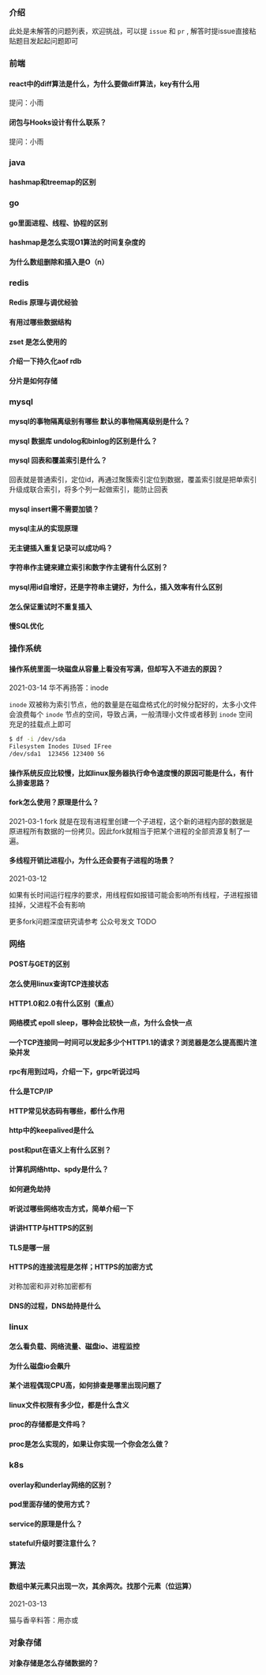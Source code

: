 ### 介绍

此处是未解答的问题列表，欢迎挑战，可以提 `issue` 和 `pr` , 
解答时提issue直接粘贴题目发起起问题即可

### 前端

#### react中的diff算法是什么，为什么要做diff算法，key有什么用

提问：小雨

#### 闭包与Hooks设计有什么联系？

提问：小雨

### java

#### hashmap和treemap的区别

### go

#### go里面进程、线程、协程的区别

#### hashmap是怎么实现O1算法的时间复杂度的

#### 为什么数组删除和插入是O（n）

### redis

#### Redis 原理与调优经验

#### 有用过哪些数据结构

#### zset 是怎么使用的

#### 介绍一下持久化aof rdb

#### 分片是如何存储

### mysql

#### mysql的事物隔离级别有哪些 默认的事物隔离级别是什么？

#### mysql 数据库 undolog和binlog的区别是什么？

#### mysql 回表和覆盖索引是什么？

回表就是普通索引，定位id，再通过聚簇索引定位到数据，覆盖索引就是把单索引升级成联合索引，将多个列一起做索引，能防止回表

#### mysql insert需不需要加锁？

#### mysql主从的实现原理

#### 无主键插入重复记录可以成功吗？

#### 字符串作主键来建立索引和数字作主键有什么区别？

#### mysql用id自增好，还是字符串主键好，为什么，插入效率有什么区别

#### 怎么保证重试时不重复插入

#### 慢SQL优化

### 操作系统

#### 操作系统里面一块磁盘从容量上看没有写满，但却写入不进去的原因？

2021-03-14
华不再扬答：inode

`inode` 双被称为索引节点，他的数量是在磁盘格式化的时候分配好的，太多小文件会浪费每个 `inode` 节点的空间，导致占满，一般清理小文件或者移到 `inode` 空间充足的挂载点上即可

``` BASH
$ df -i /dev/sda
Filesystem Inodes IUsed IFree
/dev/sda1  123456 123400 56
```

#### 操作系统反应比较慢，比如linux服务器执行命令速度慢的原因可能是什么，有什么排查思路？

#### fork怎么使用？原理是什么？

2021-03-1
fork 就是在现有进程里创建一个子进程，这个新的进程内部的数据是原进程所有数据的一份拷贝。因此fork就相当于把某个进程的全部资源复制了一遍。

#### 多线程开销比进程小，为什么还会要有子进程的场景？

2021-03-12
  
如果有长时间运行程序的要求，用线程假如报错可能会影响所有线程，子进程报错挂掉，父进程不会有影响

更多fork问题深度研究请参考 公众号发文 TODO

### 网络

#### POST与GET的区别

#### 怎么使用linux查询TCP连接状态

#### HTTP1.0和2.0有什么区别（重点）

#### 网络模式 epoll sleep，哪种会比较快一点，为什么会快一点

#### 一个TCP连接同一时间可以发起多少个HTTP1.1的请求？浏览器是怎么提高图片渲染并发

#### rpc有用到过吗，介绍一下，grpc听说过吗

#### 什么是TCP/IP

#### HTTP常见状态码有哪些，都什么作用

#### http中的keepalived是什么

#### post和put在语义上有什么区别？

#### 计算机网络http、spdy是什么？

#### 如何避免劫持

#### 听说过哪些网络攻击方式，简单介绍一下

#### 讲讲HTTP与HTTPS的区别

#### TLS是哪一层

#### HTTPS的连接流程是怎样；HTTPS的加密方式

对称加密和非对称加密都有

#### DNS的过程，DNS劫持是什么

### linux

#### 怎么看负载、网络流量、磁盘io、进程监控

#### 为什么磁盘io会飙升

#### 某个进程偶现CPU高，如何排查是哪里出现问题了

#### linux文件权限有多少位，都是什么含义

#### proc的存储都是文件吗？

#### proc是怎么实现的，如果让你实现一个你会怎么做？

### k8s

#### overlay和underlay网络的区别？

#### pod里面存储的使用方式？

#### service的原理是什么？

#### stateful升级时要注意什么？

### 算法

#### 数组中某元素只出现一次，其余两次。找那个元素（位运算） 

2021-03-13

猫与香辛料答：用亦或

### 对象存储

#### 对象存储是怎么存储数据的？
